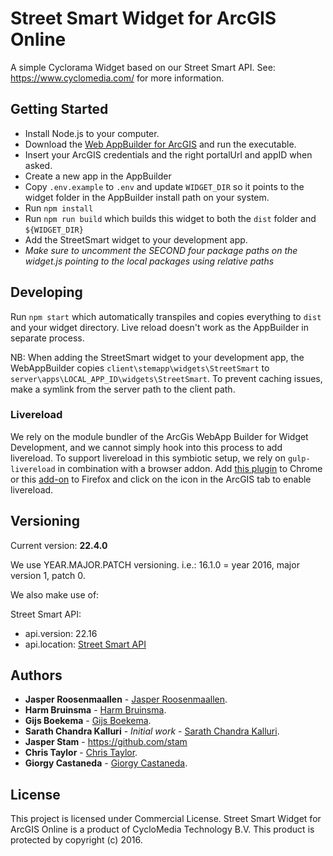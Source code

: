 # Street Smart Widget for ArcGIS Online

A simple Cyclorama Widget based on our Street Smart API.
See: https://www.cyclomedia.com/ for more information.

## Getting Started

- Install Node.js to your computer.
- Download the [Web AppBuilder for ArcGIS](https://developers.arcgis.com/web-appbuilder/) and run the executable.
- Insert your ArcGIS credentials and the right portalUrl and appID when asked.
- Create a new app in the AppBuilder
- Copy `.env.example` to `.env` and update `WIDGET_DIR` so it points to the widget folder in the AppBuilder install path on your system.
- Run `npm install`
- Run `npm run build` which builds this widget to both the `dist` folder and `${WIDGET_DIR}`
- Add the StreetSmart widget to your development app.
- *Make sure to uncomment the SECOND four package paths on the widget.js pointing to the local packages using relative paths*

## Developing

Run `npm start` which automatically transpiles and copies everything to `dist` and your widget directory.
Live reload doesn't work as the AppBuilder in separate process.

NB: When adding the StreetSmart widget to your development app, the WebAppBuilder copies `client\stemapp\widgets\StreetSmart` to `server\apps\LOCAL_APP_ID\widgets\StreetSmart`.
To prevent caching issues, make a symlink from the server path to the client path.

### Livereload

We rely on the module bundler of the ArcGis WebApp Builder for Widget Development, and we cannot simply hook into this process to add livereload.
To support livereload in this symbiotic setup, we rely on `gulp-livereload` in combination with a browser addon.
Add [this plugin](https://chrome.google.com/webstore/detail/livereload/jnihajbhpnppcggbcgedagnkighmdlei) to Chrome or this [add-on](https://addons.mozilla.org/en-US/firefox/addon/livereload-web-extension/) 
to Firefox and click on the icon in the ArcGIS tab to enable livereload.

## Versioning

Current version: **22.4.0**

We use YEAR.MAJOR.PATCH versioning.
i.e.: 16.1.0 = year 2016, major version 1, patch 0.

We also make use of:

Street Smart API:
*	api.version: 22.16
*	api.location: [Street Smart API](https://streetsmart.cyclomedia.com/api/v22.16/StreetSmartAPI.js)

## Authors

* **Jasper Roosenmaallen** - [Jasper Roosenmaallen](mailto:jroosenmaallen@cyclomedia.com).
* **Harm Bruinsma** - [Harm Bruinsma](mailto:hbruinsmaboekema@cyclomedia.com).
* **Gijs Boekema** - [Gijs Boekema](mailto:gboekema@cyclomedia.com).
* **Sarath Chandra Kalluri** - *Initial work* - [Sarath Chandra Kalluri](mailto:skalluri@cyclomedia.com).
* **Jasper Stam** - https://github.com/stam
* **Chris Taylor** - [Chris Taylor](mailto:ctaylor@cyclomedia.com).
* **Giorgy Castaneda** - [Giorgy Castaneda](mailto:gcastaneda@cyclomedia.com).

## License

This project is licensed under Commercial License.
Street Smart Widget for ArcGIS Online is a product of CycloMedia Technology B.V. This product is protected by copyright (c) 2016.
